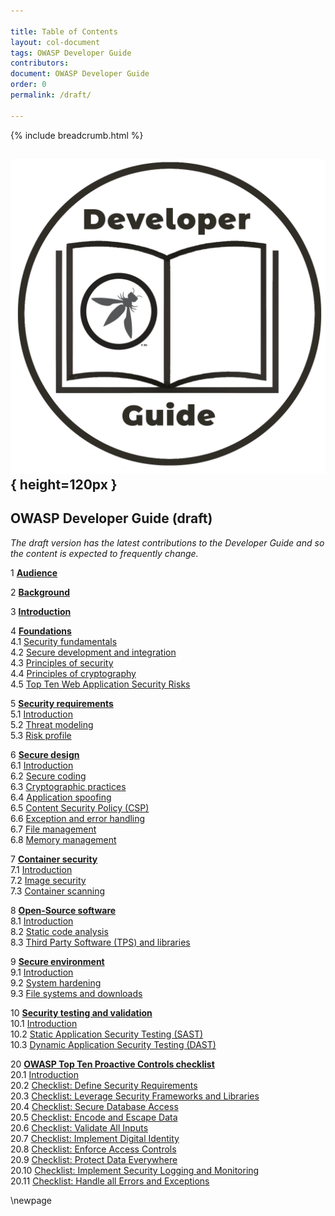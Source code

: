 ```yaml
---

title: Table of Contents
layout: col-document
tags: OWASP Developer Guide
contributors:
document: OWASP Developer Guide
order: 0
permalink: /draft/

---
```


{% include breadcrumb.html %}

## ![Developer Guide](../assets/images/dg_logo.png){ height=120px }

## OWASP Developer Guide (draft)

_The draft version has the latest contributions to the Developer Guide
and so the content is expected to frequently change._

1 **[Audience](#audience)**

2 **[Background](#background)**

3 **[Introduction](#introduction)**

4 **[Foundations](#foundations)**  
4.1 [Security fundamentals](#security-fundamentals)  
4.2 [Secure development and integration](#secure-development-and-integration)  
4.3 [Principles of security](#principles-of-security)  
4.4 [Principles of cryptography](#principles-of-cryptography)  
4.5 [Top Ten Web Application Security Risks](#top-ten-web-application-security-risks)  

5 **[Security requirements](#security-requirements)**  
5.1 [Introduction](#introduction-to-security-requirements)  
5.2 [Threat modeling](#threat-modeling)  
5.3 [Risk profile](#risk-profile)  

6 **[Secure design](#secure-design)**  
6.1 [Introduction](#introduction-to-secure-design)  
6.2 [Secure coding](#secure-coding)  
6.3 [Cryptographic practices](#cryptographic-practices)  
6.4 [Application spoofing](#application-spoofing)  
6.5 [Content Security Policy (CSP)](#content-security-policy)  
6.6 [Exception and error handling](#exception-and-error-handling)  
6.7 [File management](#file-management)  
6.8 [Memory management](#memory-management)  

7 **[Container security](#container-security)**  
7.1 [Introduction](#introduction-to-container-security)  
7.2 [Image security](#image-security)  
7.3 [Container scanning](#container-scanning)  

8 **[Open-Source software](#open-source-software)**  
8.1 [Introduction](#introduction-to-open-source-software)  
8.2 [Static code analysis](#static-code-analysis)  
8.3 [Third Party Software (TPS) and libraries](#third-party-software-and-libraries)  

9 **[Secure environment](#secure-environment)**  
9.1 [Introduction](#introduction-to-secure-environment)  
9.2 [System hardening](#system-hardening)  
9.3 [File systems and downloads](#file-systems-and-downloads)  

10 **[Security testing and validation](#security-testing-and-validation)**  
10.1 [Introduction](#introduction-to-security-testing-and-validation)  
10.2 [Static Application Security Testing (SAST)](#static-application-security-testing)  
10.3 [Dynamic Application Security Testing (DAST)](#dynamic-application-security-testing)  

20 **[OWASP Top Ten Proactive Controls checklist](#owasp-top-ten-proactive-controls-checklist)**  
20.1 [Introduction](#owasp-top-ten-proactive-controls-introduction)  
20.2 [Checklist: Define Security Requirements](#checklist-define-security-requirements)  
20.3 [Checklist: Leverage Security Frameworks and Libraries](#checklist-leverage-security-frameworks-and-libraries)  
20.4 [Checklist: Secure Database Access](#checklist-secure-database-access)  
20.5 [Checklist: Encode and Escape Data](#checklist-encode-and-escape-data)  
20.6 [Checklist: Validate All Inputs](#checklist-validate-all-inputs)  
20.7 [Checklist: Implement Digital Identity](#checklist-implement-digital-identity)  
20.8 [Checklist: Enforce Access Controls](#checklist-enforce-access-controls)  
20.9 [Checklist: Protect Data Everywhere](#checklist-protect-data-everywhere)  
20.10 [Checklist: Implement Security Logging and Monitoring](#checklist-implement-security-logging-and-monitoring)  
20.11 [Checklist: Handle all Errors and Exceptions](#checklist-handle-all-errors-and-exceptions)  

\newpage
